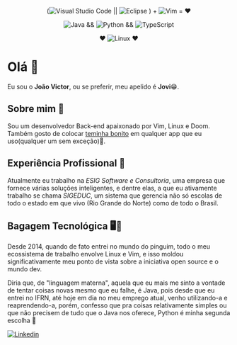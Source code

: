 <div align="center">
 
(![Visual Studio Code](https://img.shields.io/badge/Visual%20Studio%20Code-0078d7.svg?style=for-the-badge&logo=visual-studio-code&logoColor=white) 
 || ![Eclipse](https://img.shields.io/badge/Eclipse-FE7A16.svg?style=for-the-badge&logo=Eclipse&logoColor=white) ) + ![Vim](https://img.shields.io/badge/VIM-%2311AB00.svg?style=for-the-badge&logo=vim&logoColor=white) = ❤️


![Java](https://img.shields.io/badge/java-%23ED8B00.svg?style=for-the-badge&logo=java&logoColor=white)  &&  ![Python](https://img.shields.io/badge/python-3670A0?style=for-the-badge&logo=python&logoColor=ffdd54)  &&  ![TypeScript](https://img.shields.io/badge/typescript-%23007ACC.svg?style=for-the-badge&logo=typescript&logoColor=white)

 ❤️ ![Linux](https://img.shields.io/badge/Linux-FCC624?style=for-the-badge&logo=linux&logoColor=black) ❤️
 </div>
 
# Olá 👋

Eu sou o **João Victor**, ou se preferir, meu apelido é **Jovi**😁.

## Sobre mim 🤔
Sou um desenvolvedor Back-end apaixonado por Vim, Linux e Doom. Também gosto de colocar [teminha bonito](https://draculatheme.com/) em qualquer app que eu uso(qualquer um sem exceção)🤭.

## Experiência Profissional 💼 
Atualmente eu trabalho na *ESIG Software e Consultoria*, uma empresa que fornece várias soluções inteligentes, e dentre elas, a que eu ativamente trabalho se chama *SIGEDUC*, um sistema que gerencia não só escolas de todo o estado em que vivo (Rio Grande do Norte) como de todo o Brasil.

## Bagagem Tecnológica 🖥️🐧
Desde 2014, quando de fato entrei no mundo do pinguim, todo o meu ecossistema de trabalho envolve Linux e Vim, e isso moldou significativamente meu ponto de vista sobre a iniciativa open source e o mundo dev.

Diria que, de "linguagem materna", aquela que eu mais me sinto a vontade de tentar coisas novas mesmo que eu falhe, é Java, pois desde que eu entrei no IFRN, até hoje em dia no meu emprego atual, venho utilizando-a e reaprendendo-a, porém, confesso que pra coisas relativamente simples ou que não precisem de tudo que o Java nos oferece, Python é minha segunda escolha 🐍 

[![Linkedin](https://img.shields.io/badge/LinkedIn-0077B5?style=for-the-badge&logo=linkedin&logoColor=white)](https://www.linkedin.com/in/jovi-j/)
